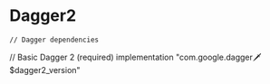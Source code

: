 # Dagger2



    // Dagger dependencies
  // Basic Dagger 2 (required)
    implementation "com.google.dagger:dagger:$dagger2_version"
